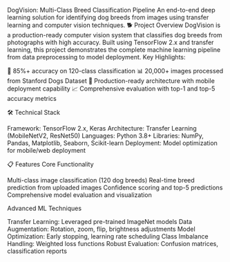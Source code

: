 DogVision: Multi-Class Breed Classification Pipeline
An end-to-end deep learning solution for identifying dog breeds from images using transfer learning and computer vision techniques.
🐕 Project Overview
DogVision is a production-ready computer vision system that classifies dog breeds from photographs with high accuracy. Built using TensorFlow 2.x and transfer learning, this project demonstrates the complete machine learning pipeline from data preprocessing to model deployment.
Key Highlights:

🎯 85%+ accuracy on 120-class classification
📊 20,000+ images processed from Stanford Dogs Dataset
🚀 Production-ready architecture with mobile deployment capability
📈 Comprehensive evaluation with top-1 and top-5 accuracy metrics

🛠️ Technical Stack

Framework: TensorFlow 2.x, Keras
Architecture: Transfer Learning (MobileNetV2, ResNet50)
Languages: Python 3.8+
Libraries: NumPy, Pandas, Matplotlib, Seaborn, Scikit-learn
Deployment: Model optimization for mobile/web deployment

📋 Features
Core Functionality

Multi-class image classification (120 dog breeds)
Real-time breed prediction from uploaded images
Confidence scoring and top-5 predictions
Comprehensive model evaluation and visualization

Advanced ML Techniques

Transfer Learning: Leveraged pre-trained ImageNet models
Data Augmentation: Rotation, zoom, flip, brightness adjustments
Model Optimization: Early stopping, learning rate scheduling
Class Imbalance Handling: Weighted loss functions
Robust Evaluation: Confusion matrices, classification reports
